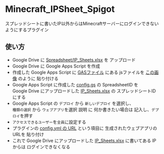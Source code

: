 # Minecraft_IPSheet_Spigot
スプレッドシートに書いたIP以外からはMinecraftサーバーにログインできないようにするプラグイン
## 使い方
- Google Drive に [Spreadsheet/IP_Sheets.xlsx](Spreadsheet/IP_Sheets.xlsx) を アップロード
- Google Drive に Google Apps Script を作成
- 作成した Google Apps Script に [GASファイル](GAS) にある jsファイルを [この画像](https://i.imgur.com/kIEYb3e.png) のように 貼り付ける
- Google Apps Script に作成した [config.gs](GAS/config.js) の SpreadsheetID を<br>Google Drive にアップロードした [IP_Sheets.xlsx](Spreadsheet/IP_Sheets.xlsx) の スプレッドシートID にする
- Google Apps Script の `デプロイ` から `新しいデプロイ` を選択し、<br>`種類の選択` から `ウェブアプリ`を選択 説明 に 何か書きたい場合は 記入し、`デプロイ`を押す
- `アクセスできるユーザー`を`全員`に設定する
- プラグインの [config.yml の URL](src/main/resources/config.yml#L1) という項目に 生成されたウェブアプリのURLを 貼り付け
- これで Google Drive にアップロードした [IP_Sheets.xlsx](Spreadsheet/IP_Sheets.xlsx) に書いてある IP からは ログインできなくなる
